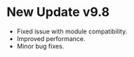 # New Update v9.8
- Fixed issue with module compatibility.
- Improved performance.
- Minor bug fixes.